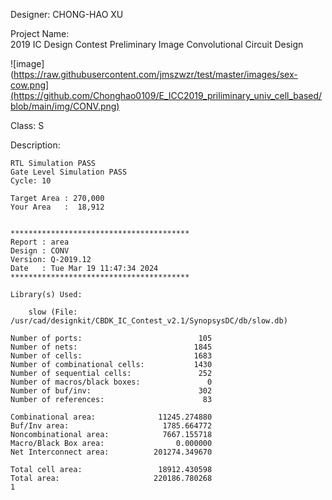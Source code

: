 
Designer: 
	CHONG-HAO XU


Project Name:	
	2019 IC Design Contest Preliminary
	Image Convolutional Circuit Design

![image](https://raw.githubusercontent.com/jmszwzr/test/master/images/sex-cow.png](https://github.com/Chonghao0109/E_ICC2019_priliminary_univ_cell_based/blob/main/img/CONV.png) 

Class:
	S	


Description:

	RTL Simulation PASS
	Gate Level Simulation PASS
	Cycle: 10

	Target Area	: 270,000
	Your Area	:  18,912
	
	
	****************************************
	Report : area
	Design : CONV
	Version: Q-2019.12
	Date   : Tue Mar 19 11:47:34 2024
	****************************************

	Library(s) Used:

	    slow (File: /usr/cad/designkit/CBDK_IC_Contest_v2.1/SynopsysDC/db/slow.db)

	Number of ports:                          105
	Number of nets:                          1845
	Number of cells:                         1683
	Number of combinational cells:           1430
	Number of sequential cells:               252
	Number of macros/black boxes:               0
	Number of buf/inv:                        302
	Number of references:                      83

	Combinational area:              11245.274880
	Buf/Inv area:                     1785.664772
	Noncombinational area:            7667.155718
	Macro/Black Box area:                0.000000
	Net Interconnect area:          201274.349670

	Total cell area:                 18912.430598
	Total area:                     220186.780268
	1
